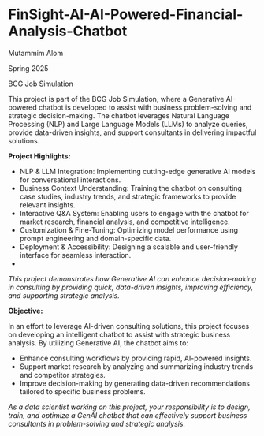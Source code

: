 # FinSight-AI-AI-Powered-Financial-Analysis-Chatbot

Mutammim Alom

Spring 2025

BCG Job Simulation

This project is part of the BCG Job Simulation, where a Generative AI-powered chatbot is developed to assist with business problem-solving and strategic decision-making. The chatbot leverages Natural Language Processing (NLP) and Large Language Models (LLMs) to analyze queries, provide data-driven insights, and support consultants in delivering impactful solutions.

**Project Highlights:**

- NLP & LLM Integration: Implementing cutting-edge generative AI models for conversational interactions.
- Business Context Understanding: Training the chatbot on consulting case studies, industry trends, and strategic frameworks to provide relevant insights.
- Interactive Q&A System: Enabling users to engage with the chatbot for market research, financial analysis, and competitive intelligence.
- Customization & Fine-Tuning: Optimizing model performance using prompt engineering and domain-specific data.
- Deployment & Accessibility: Designing a scalable and user-friendly interface for seamless interaction.
- 
_This project demonstrates how Generative AI can enhance decision-making in consulting by providing quick, data-driven insights, improving efficiency, and supporting strategic analysis._

**Objective:**

In an effort to leverage AI-driven consulting solutions, this project focuses on developing an intelligent chatbot to assist with strategic business analysis. By utilizing Generative AI, the chatbot aims to:
- Enhance consulting workflows by providing rapid, AI-powered insights.
- Support market research by analyzing and summarizing industry trends and competitor strategies.
- Improve decision-making by generating data-driven recommendations tailored to specific business problems.
  
_As a data scientist working on this project, your responsibility is to design, train, and optimize a GenAI chatbot that can effectively support business consultants in problem-solving and strategic analysis._
